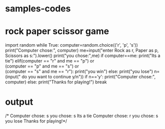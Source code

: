 # samples-codes
#  rock paper scissor game
import random
while True:
    computer=random.choice(('r', 'p', 's'))
    print("Computer chose:", computer)
    me=input("enter Rock as r, Paper as p, Scissors as s:").lower()
    print("you chose:",me)
    if computer==me:
        print("Its a tie")
    elif(computer == "r" and me == "p") or \
        (computer == "p" and me == "s") or \
        (computer == "s" and me == "r"):
        print("you win")
    else:
        print("you lose")
        n=(input(" do you want to continue y/n"))
        if n=='y':
            print("Computer chose:", computer)
        else:
            print("Thanks for playing!")
            break
# output 
/* Computer chose: s
you chose: s
Its a tie
Computer chose: r
you chose: s
you lose
Thanks for playing!*/
